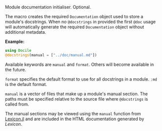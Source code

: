 Module documentation initialiser. Optional.

The macro creates the required `Documentation` object used to store a module's docstrings.
When no `@docstrings` in provided the first `@doc` usage will automatically generate the
required `Documentation` object without additional metadata.

**Example:**

```julia
using Docile
@docstrings(manual = ["../doc/manual.md"])

```

Available keywords are `manual` and `format`. Others will become available in the future.

`format` specifies the default format to use for all docstrings in a module. `:md` is
the default format.

`manual` is a vector of files that make up a module's manual section. The paths must be
specified relative to the source file where `@docstrings` is called from.

The manual sections may be viewed using the `manual` function from
[Lexicon.jl](https://github.com/MichaelHatherly/Lexicon.jl) and are included in the HTML
documentation generated by *Lexicon*.
